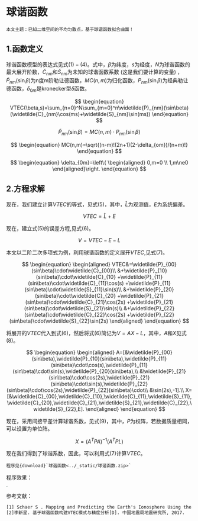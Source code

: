 # 球谐函数

```{note} 
本文主题：已知二维空间的不均匀散点，基于球谐函数拟合曲面！
```
## 1.函数定义

球谐函数模型的表达式见式$(1)-(4)$。式中，$\beta$为纬度，$s$为经度，$N$为球谐函数的最大展开阶数，$\widetilde{C}_{nm}$和$\widetilde{S}_{nm}$为未知的球谐函数系数 (这是我们要计算的变量) ，$\widetilde{P}_{nm}(\sin\beta)$为n度m阶勒让德函数，$MC(n,m)$为归化函数，$P_{nm}(\sin\beta)$为经典勒让德函数，$\delta_{0m}$是kronecker型$\delta$函数。

$$
\begin{equation}
	VTEC(\beta,s)=\sum_{n=0}^N\sum_{m=0}^n\widetilde{P}_{nm}(\sin\beta)(\widetilde{C}_{nm}\cos(ms)+\widetilde{S}_{nm}\sin(ms))
\end{equation}
$$

$$
\begin{equation}
	\widetilde{P}_{nm}(\sin\beta)=MC(n,m)\cdot P_{nm}(\sin\beta)
\end{equation}
$$

$$
\begin{equation}
	MC(n,m)=\sqrt{(n-m)!(2n+1)(2-\delta_{om})/(n+m)!}
\end{equation}
$$

$$
\begin{equation}
	\delta_{0m}=\left\{
	\begin{aligned}
		0,m=0 \\
		1,m\ne0
	\end{aligned}\right.
\end{equation}
$$

## 2.方程求解

现在，我们建立计算$VTEC$的等式，见式$(5)$，其中，$\hat{L}$为观测值，$E$为系统偏差。

$$
\begin{equation}
	VTEC=\hat{L}+E
\end{equation}
$$

现在，建立式(5)的误差方程,见式$(6)$。

$$
\begin{equation}
    V=VTEC-E-L
\end{equation}
$$

本文以二阶二次多项式为例，利用球谐函数的定义展开$VTEC$,见式$(7)$。

$$
\begin{equation}
	\begin{aligned}
		VTEC&=\widetilde{P}_{00}(sin\beta)\cdot\widetilde{C}_{00}\\
		&+\widetilde{P}_{10}(sin\beta)\cdot\widetilde{C}_{10}
		+\widetilde{P}_{11}(sin\beta)\cdot\widetilde{C}_{11}\cos(s)
		+\widetilde{P}_{11}(sin\beta)\cdot\widetilde{S}_{11}\sin(s)\\
		&+\widetilde{P}_{20}(sin\beta)\cdot\widetilde{C}_{20}
		+\widetilde{P}_{21}(sin\beta)\cdot\widetilde{C}_{21}\cos(2s)
		+\widetilde{P}_{21}(sin\beta)\cdot\widetilde{S}_{21}\sin(s)\\
		&+\widetilde{P}_{22}(sin\beta)\cdot\widetilde{C}_{22}\cos(2s)
		+\widetilde{P}_{22}(sin\beta)\cdot\widetilde{S}_{22}\sin(2s)
	\end{aligned}
\end{equation}
$$

将展开的$VTEC$代入到式$(6)$，然后将式$(6)$简记为$V=AX-L$，其中，$A$和$X$见式$(8)$。

$$
\begin{equation}
	\begin{aligned}
		A=[&\widetilde{P}_{00}(sin\beta),\widetilde{P}_{10}(sin\beta),\widetilde{P}_{11}(sin\beta)\cdot\cos(s),\widetilde{P}_{11}(sin\beta)\cdot\sin(s),\widetilde{P}_{20}(sin\beta),\\
	    &\widetilde{P}_{21}(sin\beta)\cdot\cos(2s),\widetilde{P}_{21}(sin\beta)\cdot\sin(s),\widetilde{P}_{22}(sin\beta)\cdot\cos(2s),\widetilde{P}_{22}(sin\beta)\cdot\\
		&\sin(2s),-1].\\
		X=[&\widetilde{C}_{00},\widetilde{C}_{10},\widetilde{C}_{11},\widetilde{S}_{11},\widetilde{C}_{20},\widetilde{C}_{21},\widetilde{S}_{21},\widetilde{C}_{22},\widetilde{S}_{22},E].
	\end{aligned}
\end{equation}
$$

现在，采用间接平差计算球谐系数，见式$(9)$，其中，$P$为权阵，若数据质量相同，可以设置为单位阵。

$$
X=(A^TPA)^{-1}(A^TPL)
$$

现在我们得到了球谐系数，因此，可以利用式$(7)$计算$VTEC$。

```{tip}
程序见{download}`球谐函数<../_static/球谐函数.zip>`
```

程序效果：

<img src="E:\002---Web\005---MATH\source\_static\13.png" alt="13" style="zoom:12%;" />

参考文献：

```latex
[1] Schaer S . Mapping and Predicting the Earth's Ionosphere Using the Global Positioning System[J]. Geod Geophys.arb.schweiz, 1999.
[2]李新星. 基于球谐函数构建VTEC模式与精度分析[D]. 中国地震局地震研究所, 2017.
```